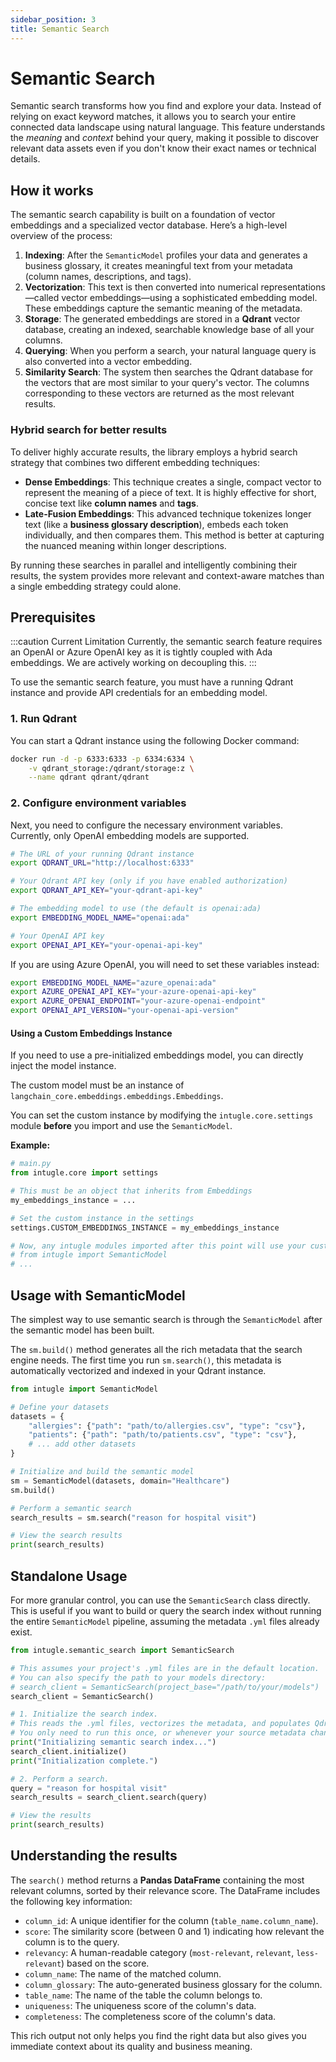 ```yaml
---
sidebar_position: 3
title: Semantic Search
---
```


# Semantic Search

Semantic search transforms how you find and explore your data. Instead of relying on exact keyword matches, it allows you to search your entire connected data landscape using natural language. This feature understands the *meaning* and *context* behind your query, making it possible to discover relevant data assets even if you don't know their exact names or technical details.

## How it works

The semantic search capability is built on a foundation of vector embeddings and a specialized vector database. Here’s a high-level overview of the process:

1.  **Indexing**: After the `SemanticModel` profiles your data and generates a business glossary, it creates meaningful text from your metadata (column names, descriptions, and tags).
2.  **Vectorization**: This text is then converted into numerical representations—called vector embeddings—using a sophisticated embedding model. These embeddings capture the semantic meaning of the metadata.
3.  **Storage**: The generated embeddings are stored in a **Qdrant** vector database, creating an indexed, searchable knowledge base of all your columns.
4.  **Querying**: When you perform a search, your natural language query is also converted into a vector embedding.
5.  **Similarity Search**: The system then searches the Qdrant database for the vectors that are most similar to your query's vector. The columns corresponding to these vectors are returned as the most relevant results.

### Hybrid search for better results

To deliver highly accurate results, the library employs a hybrid search strategy that combines two different embedding techniques:

*   **Dense Embeddings**: This technique creates a single, compact vector to represent the meaning of a piece of text. It is highly effective for short, concise text like **column names** and **tags**.
*   **Late-Fusion Embeddings**: This advanced technique tokenizes longer text (like a **business glossary description**), embeds each token individually, and then compares them. This method is better at capturing the nuanced meaning within longer descriptions.

By running these searches in parallel and intelligently combining their results, the system provides more relevant and context-aware matches than a single embedding strategy could alone.

## Prerequisites

:::caution Current Limitation
Currently, the semantic search feature requires an OpenAI or Azure OpenAI key as it is tightly coupled with Ada embeddings. We are actively working on decoupling this.
:::

To use the semantic search feature, you must have a running Qdrant instance and provide API credentials for an embedding model.

### 1. Run Qdrant

You can start a Qdrant instance using the following Docker command:

```bash
docker run -d -p 6333:6333 -p 6334:6334 \
    -v qdrant_storage:/qdrant/storage:z \
    --name qdrant qdrant/qdrant
```

### 2. Configure environment variables

Next, you need to configure the necessary environment variables. Currently, only OpenAI embedding models are supported.

```bash
# The URL of your running Qdrant instance
export QDRANT_URL="http://localhost:6333"

# Your Qdrant API key (only if you have enabled authorization)
export QDRANT_API_KEY="your-qdrant-api-key"

# The embedding model to use (the default is openai:ada)
export EMBEDDING_MODEL_NAME="openai:ada"

# Your OpenAI API key
export OPENAI_API_KEY="your-openai-api-key"
```

If you are using Azure OpenAI, you will need to set these variables instead:

```bash
export EMBEDDING_MODEL_NAME="azure_openai:ada"
export AZURE_OPENAI_API_KEY="your-azure-openai-api-key"
export AZURE_OPENAI_ENDPOINT="your-azure-openai-endpoint"
export OPENAI_API_VERSION="your-openai-api-version"
```

#### Using a Custom Embeddings Instance

If you need to use a pre-initialized embeddings model, you can directly inject the model instance.

The custom model must be an instance of `langchain_core.embeddings.embeddings.Embeddings`.

You can set the custom instance by modifying the `intugle.core.settings` module **before** you import and use the `SemanticModel`.

**Example:**
```python
# main.py
from intugle.core import settings

# This must be an object that inherits from Embeddings
my_embeddings_instance = ... 

# Set the custom instance in the settings
settings.CUSTOM_EMBEDDINGS_INSTANCE = my_embeddings_instance

# Now, any intugle modules imported after this point will use your custom model
# from intugle import SemanticModel
# ...
```

## Usage with SemanticModel

The simplest way to use semantic search is through the `SemanticModel` after the semantic model has been built.

The `sm.build()` method generates all the rich metadata that the search engine needs. The first time you run `sm.search()`, this metadata is automatically vectorized and indexed in your Qdrant instance.

```python
from intugle import SemanticModel

# Define your datasets
datasets = {
    "allergies": {"path": "path/to/allergies.csv", "type": "csv"},
    "patients": {"path": "path/to/patients.csv", "type": "csv"},
    # ... add other datasets
}

# Initialize and build the semantic model
sm = SemanticModel(datasets, domain="Healthcare")
sm.build()

# Perform a semantic search
search_results = sm.search("reason for hospital visit")

# View the search results
print(search_results)
```

## Standalone Usage

For more granular control, you can use the `SemanticSearch` class directly. This is useful if you want to build or query the search index without running the entire `SemanticModel` pipeline, assuming the metadata `.yml` files already exist.

```python
from intugle.semantic_search import SemanticSearch

# This assumes your project's .yml files are in the default location.
# You can also specify the path to your models directory:
# search_client = SemanticSearch(project_base="/path/to/your/models")
search_client = SemanticSearch()

# 1. Initialize the search index.
# This reads the .yml files, vectorizes the metadata, and populates Qdrant.
# You only need to run this once, or whenever your source metadata changes.
print("Initializing semantic search index...")
search_client.initialize()
print("Initialization complete.")

# 2. Perform a search.
query = "reason for hospital visit"
search_results = search_client.search(query)

# View the results
print(search_results)
```

## Understanding the results

The `search()` method returns a **Pandas DataFrame** containing the most relevant columns, sorted by their relevance score. The DataFrame includes the following key information:

*   `column_id`: A unique identifier for the column (`table_name.column_name`).
*   `score`: The similarity score (between 0 and 1) indicating how relevant the column is to the query.
*   `relevancy`: A human-readable category (`most-relevant`, `relevant`, `less-relevant`) based on the score.
*   `column_name`: The name of the matched column.
*   `column_glossary`: The auto-generated business glossary for the column.
*   `table_name`: The name of the table the column belongs to.
*   `uniqueness`: The uniqueness score of the column's data.
*   `completeness`: The completeness score of the column's data.

This rich output not only helps you find the right data but also gives you immediate context about its quality and business meaning.
